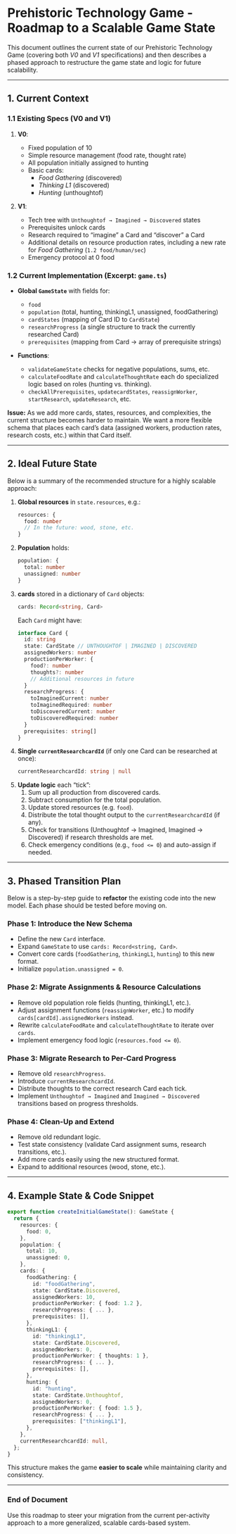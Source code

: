 # **Prehistoric Technology Game - Roadmap to a Scalable Game State**

This document outlines the current state of our Prehistoric Technology Game (covering both _V0_ and _V1_ specifications) and then describes a phased approach to restructure the game state and logic for future scalability.

---

## **1. Current Context**

### 1.1 Existing Specs (V0 and V1)

1. **V0**:

   - Fixed population of 10
   - Simple resource management (food rate, thought rate)
   - All population initially assigned to hunting
   - Basic cards:
     - _Food Gathering_ (discovered)
     - _Thinking L1_ (discovered)
     - _Hunting_ (unthoughtof)

2. **V1**:
   - Tech tree with `Unthoughtof → Imagined → Discovered` states
   - Prerequisites unlock cards
   - Research required to “imagine” a Card and “discover” a Card
   - Additional details on resource production rates, including a new rate for _Food Gathering_ (`1.2 food/human/sec`)
   - Emergency protocol at 0 food

### 1.2 Current Implementation (Excerpt: `game.ts`)

- **Global `GameState`** with fields for:

  - `food`
  - `population` (total, hunting, thinkingL1, unassigned, foodGathering)
  - `cardStates` (mapping of Card ID to `CardState`)
  - `researchProgress` (a single structure to track the currently researched Card)
  - `prerequisites` (mapping from Card → array of prerequisite strings)

- **Functions**:
  - `validateGameState` checks for negative populations, sums, etc.
  - `calculateFoodRate` and `calculateThoughtRate` each do specialized logic based on roles (hunting vs. thinking).
  - `checkAllPrerequisites`, `updatecardStates`, `reassignWorker`, `startResearch`, `updateResearch`, etc.

**Issue:** As we add more cards, states, resources, and complexities, the current structure becomes harder to maintain. We want a more flexible schema that places each card’s data (assigned workers, production rates, research costs, etc.) within that Card itself.

---

## **2. Ideal Future State**

Below is a summary of the recommended structure for a highly scalable approach:

1. **Global resources** in `state.resources`, e.g.:
   ```ts
   resources: {
     food: number
     // In the future: wood, stone, etc.
   }
   ```
2. **Population** holds:
   ```ts
   population: {
     total: number
     unassigned: number
   }
   ```
3. **cards** stored in a dictionary of `Card` objects:
   ```ts
   cards: Record<string, Card>
   ```
   Each `Card` might have:
   ```ts
   interface Card {
     id: string
     state: CardState // UNTHOUGHTOF | IMAGINED | DISCOVERED
     assignedWorkers: number
     productionPerWorker: {
       food?: number
       thoughts?: number
       // Additional resources in future
     }
     researchProgress: {
       toImaginedCurrent: number
       toImaginedRequired: number
       toDiscoveredCurrent: number
       toDiscoveredRequired: number
     }
     prerequisites: string[]
   }
   ```
4. **Single `currentResearchcardId`** (if only one Card can be researched at once):
   ```ts
   currentResearchcardId: string | null
   ```
5. **Update logic** each “tick”:
   1. Sum up all production from discovered cards.
   2. Subtract consumption for the total population.
   3. Update stored resources (e.g. `food`).
   4. Distribute the total thought output to the `currentResearchcardId` (if any).
   5. Check for transitions (Unthoughtof → Imagined, Imagined → Discovered) if research thresholds are met.
   6. Check emergency conditions (e.g., `food <= 0`) and auto-assign if needed.

---

## **3. Phased Transition Plan**

Below is a step-by-step guide to **refactor** the existing code into the new model. Each phase should be tested before moving on.

### **Phase 1: Introduce the New Schema**

- Define the new `Card` interface.
- Expand `GameState` to use `cards: Record<string, Card>`.
- Convert core cards (`foodGathering`, `thinkingL1`, `hunting`) to this new format.
- Initialize `population.unassigned = 0`.

### **Phase 2: Migrate Assignments & Resource Calculations**

- Remove old population role fields (hunting, thinkingL1, etc.).
- Adjust assignment functions (`reassignWorker`, etc.) to modify `cards[cardId].assignedWorkers` instead.
- Rewrite `calculateFoodRate` and `calculateThoughtRate` to iterate over `cards`.
- Implement emergency food logic (`resources.food <= 0`).

### **Phase 3: Migrate Research to Per-Card Progress**

- Remove old `researchProgress`.
- Introduce `currentResearchcardId`.
- Distribute thoughts to the correct research Card each tick.
- Implement `Unthoughtof → Imagined` and `Imagined → Discovered` transitions based on progress thresholds.

### **Phase 4: Clean-Up and Extend**

- Remove old redundant logic.
- Test state consistency (validate Card assignment sums, research transitions, etc.).
- Add more cards easily using the new structured format.
- Expand to additional resources (wood, stone, etc.).

---

## **4. Example State & Code Snippet**

```ts
export function createInitialGameState(): GameState {
  return {
    resources: {
      food: 0,
    },
    population: {
      total: 10,
      unassigned: 0,
    },
    cards: {
      foodGathering: {
        id: "foodGathering",
        state: CardState.Discovered,
        assignedWorkers: 10,
        productionPerWorker: { food: 1.2 },
        researchProgress: { ... },
        prerequisites: [],
      },
      thinkingL1: {
        id: "thinkingL1",
        state: CardState.Discovered,
        assignedWorkers: 0,
        productionPerWorker: { thoughts: 1 },
        researchProgress: { ... },
        prerequisites: [],
      },
      hunting: {
        id: "hunting",
        state: CardState.Unthoughtof,
        assignedWorkers: 0,
        productionPerWorker: { food: 1.5 },
        researchProgress: { ... },
        prerequisites: ["thinkingL1"],
      },
    },
    currentResearchcardId: null,
  };
}
```

This structure makes the game **easier to scale** while maintaining clarity and consistency.

---

### **End of Document**

Use this roadmap to steer your migration from the current per-activity approach to a more generalized, scalable cards-based system.
